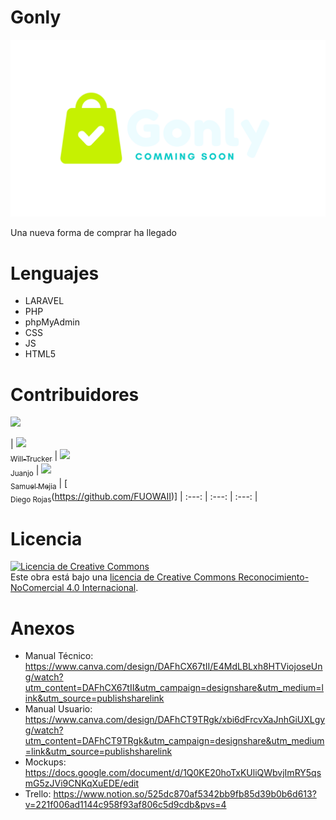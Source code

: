 # Gonly

<img src="https://github.com/JuanJ0234/Gonly/blob/main/Gonly-app/spirit%20store/Crea-J-Repository-main/spiritstore/resource/Gonly.png">

Una nueva forma de comprar ha llegado

# Lenguajes

- LARAVEL
- PHP
- phpMyAdmin
- CSS
- JS
- HTML5

# Contribuidores

  <p align="left">
   <img src="https://img.shields.io/badge/STATUS-EN%20DESAROLLO-green">
   </p>
   
   | [<img src="https://avatars.githubusercontent.com/u/83888568?v=4" width=115><br><sub>Will-Trucker</sub>](https://github.com/Will-Trucker) |  [<img src="https://avatars.githubusercontent.com/u/119774354?v=4" width=115><br><sub>Juanjo</sub>](https://github.com/JuanJ0234) |  [<img src="https://avatars.githubusercontent.com/u/79532040?v=4" width=115><br><sub>Samuel Mejia</sub>](https://github.com/Samuel-Mejia) | [<img src="" width=115><br><sub>Diego Rojas</sub>(https://github.com/FUOWAII)]
| :---: | :---: | :---: |

# Licencia

<a rel="license" href="http://creativecommons.org/licenses/by-nc/4.0/"><img alt="Licencia de Creative Commons" style="border-width:0" src="https://i.creativecommons.org/l/by-nc/4.0/88x31.png" /></a><br />Este obra está bajo una <a rel="license" href="http://creativecommons.org/licenses/by-nc/4.0/">licencia de Creative Commons Reconocimiento-NoComercial 4.0 Internacional</a>.

# Anexos

- Manual Técnico: https://www.canva.com/design/DAFhCX67tII/E4MdLBLxh8HTViojoseUng/watch?utm_content=DAFhCX67tII&utm_campaign=designshare&utm_medium=link&utm_source=publishsharelink
- Manual Usuario: https://www.canva.com/design/DAFhCT9TRgk/xbi6dFrcvXaJnhGiUXLgyg/watch?utm_content=DAFhCT9TRgk&utm_campaign=designshare&utm_medium=link&utm_source=publishsharelink
- Mockups: https://docs.google.com/document/d/1Q0KE20hoTxKUliQWbvjImRY5qsmG5zJVi9CNKqXuEDE/edit
- Trello: https://www.notion.so/525dc870af5342bb9fb85d39b0b6d613?v=221f006ad1144c958f93af806c5d9cdb&pvs=4
